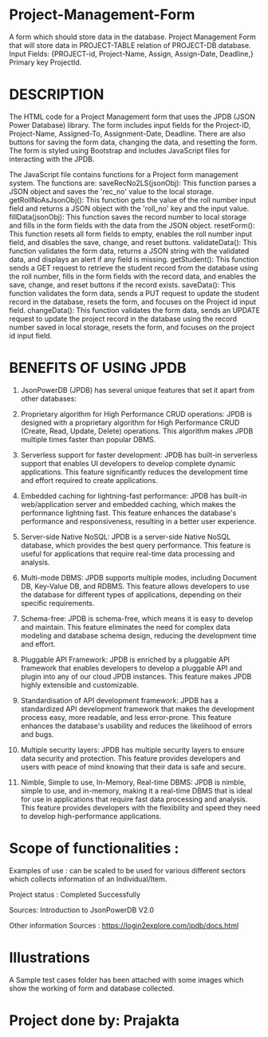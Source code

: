 # Project-Management-Form
A form which should store data in the database. Project Management Form that will store data in PROJECT-TABLE relation of PROJECT-DB database. Input Fields: {PROJECT-id, Project-Name, Assign, Assign-Date, Deadline,} Primary key ProjectId.

# DESCRIPTION
The HTML code for a Project Management form that uses the JPDB (JSON Power Database) library. The form includes input fields for the Project-ID, Project-Name, Assigned-To, Assignment-Date, Deadline. There are also buttons for saving the form data, changing the data, and resetting the form. The form is styled using Bootstrap and includes JavaScript files for interacting with the JPDB.

The JavaScript file contains functions for a Project form management system. The functions are: saveRecNo2LS(jsonObj): This function parses a JSON object and saves the 'rec_no' value to the local storage. getRollNoAsJsonObj(): This function gets the value of the roll number input field and returns a JSON object with the 'roll_no' key and the input value. fillData(jsonObj): This function saves the record number to local storage and fills in the form fields with the data from the JSON object. resetForm(): This function resets all form fields to empty, enables the roll number input field, and disables the save, change, and reset buttons. validateData(): This function validates the form data, returns a JSON string with the validated data, and displays an alert if any field is missing. getStudent(): This function sends a GET request to retrieve the student record from the database using the roll number, fills in the form fields with the record data, and enables the save, change, and reset buttons if the record exists. saveData(): This function validates the form data, sends a PUT request to update the student record in the database, resets the form, and focuses on the Project id input field. changeData(): This function validates the form data, sends an UPDATE request to update the project record in the database using the record number saved in local storage, resets the form, and focuses on the project id input field.

# BENEFITS OF USING JPDB
1. JsonPowerDB (JPDB) has several unique features that set it apart from other databases:

2. Proprietary algorithm for High Performance CRUD operations: JPDB is designed with a proprietary algorithm for High Performance CRUD (Create, Read, Update, Delete) operations. This algorithm makes JPDB multiple times faster than popular DBMS.

3. Serverless support for faster development: JPDB has built-in serverless support that enables UI developers to develop complete dynamic applications. This feature significantly reduces the development time and 
 effort required to create applications.

4. Embedded caching for lightning-fast performance: JPDB has built-in web/application server and embedded caching, which makes the performance lightning fast. This feature enhances the database's performance and responsiveness, resulting in a better user experience.

5. Server-side Native NoSQL: JPDB is a server-side Native NoSQL database, which provides the best query performance. This feature is useful for applications that require real-time data processing and analysis.

6. Multi-mode DBMS: JPDB supports multiple modes, including Document DB, Key-Value DB, and RDBMS. This feature allows developers to use the database for different types of applications, depending on their specific requirements.

7. Schema-free: JPDB is schema-free, which means it is easy to develop and maintain. This feature eliminates the need for complex data modeling and database schema design, reducing the development time and effort.

8. Pluggable API Framework: JPDB is enriched by a pluggable API framework that enables developers to develop a pluggable API and plugin into any of our cloud JPDB instances. This feature makes JPDB highly extensible and customizable.

9. Standardisation of API development framework: JPDB has a standardized API development framework that makes the development process easy, more readable, and less error-prone. This feature enhances the database's usability and reduces the likelihood of errors and bugs.

10. Multiple security layers: JPDB has multiple security layers to ensure data security and protection. This feature provides developers and users with peace of mind knowing that their data is safe and secure.

11. Nimble, Simple to use, In-Memory, Real-time DBMS: JPDB is nimble, simple to use, and in-memory, making it a real-time DBMS that is ideal for use in applications that require fast data processing and analysis. This feature provides developers with the flexibility and speed they need to develop high-performance applications.

# Scope of functionalities :
Examples of use : can be scaled to be used for various different sectors which collects information of an Individual/Item.

Project status : Completed Successfully

Sources: Introduction to JsonPowerDB V2.0

Other information Sources : https://login2explore.com/jpdb/docs.html

# Illustrations
A Sample test cases folder has been attached with some images which show the working of form and database collected.

# Project done by: Prajakta

